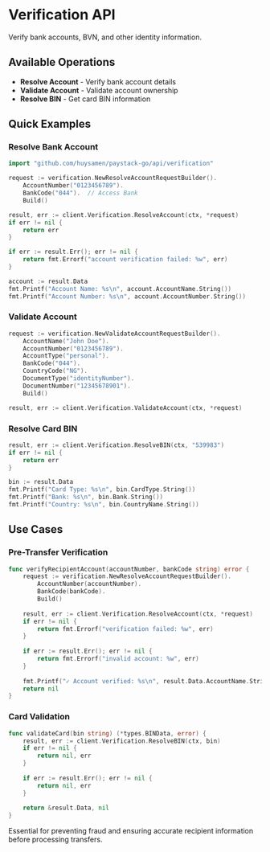 # Verification API

Verify bank accounts, BVN, and other identity information.

## Available Operations

- **Resolve Account** - Verify bank account details
- **Validate Account** - Validate account ownership
- **Resolve BIN** - Get card BIN information

## Quick Examples

### Resolve Bank Account

```go
import "github.com/huysamen/paystack-go/api/verification"

request := verification.NewResolveAccountRequestBuilder().
    AccountNumber("0123456789").
    BankCode("044").  // Access Bank
    Build()

result, err := client.Verification.ResolveAccount(ctx, *request)
if err != nil {
    return err
}

if err := result.Err(); err != nil {
    return fmt.Errorf("account verification failed: %w", err)
}

account := result.Data
fmt.Printf("Account Name: %s\n", account.AccountName.String())
fmt.Printf("Account Number: %s\n", account.AccountNumber.String())
```

### Validate Account

```go
request := verification.NewValidateAccountRequestBuilder().
    AccountName("John Doe").
    AccountNumber("0123456789").
    AccountType("personal").
    BankCode("044").
    CountryCode("NG").
    DocumentType("identityNumber").
    DocumentNumber("12345678901").
    Build()

result, err := client.Verification.ValidateAccount(ctx, *request)
```

### Resolve Card BIN

```go
result, err := client.Verification.ResolveBIN(ctx, "539983")
if err != nil {
    return err
}

bin := result.Data  
fmt.Printf("Card Type: %s\n", bin.CardType.String())
fmt.Printf("Bank: %s\n", bin.Bank.String())
fmt.Printf("Country: %s\n", bin.CountryName.String())
```

## Use Cases

### Pre-Transfer Verification

```go
func verifyRecipientAccount(accountNumber, bankCode string) error {
    request := verification.NewResolveAccountRequestBuilder().
        AccountNumber(accountNumber).
        BankCode(bankCode).
        Build()
        
    result, err := client.Verification.ResolveAccount(ctx, *request)
    if err != nil {
        return fmt.Errorf("verification failed: %w", err)
    }
    
    if err := result.Err(); err != nil {
        return fmt.Errorf("invalid account: %w", err)
    }
    
    fmt.Printf("✓ Account verified: %s\n", result.Data.AccountName.String())
    return nil
}
```

### Card Validation

```go
func validateCard(bin string) (*types.BINData, error) {
    result, err := client.Verification.ResolveBIN(ctx, bin)
    if err != nil {
        return nil, err
    }
    
    if err := result.Err(); err != nil {
        return nil, err
    }
    
    return &result.Data, nil
}
```

Essential for preventing fraud and ensuring accurate recipient information before processing transfers.
